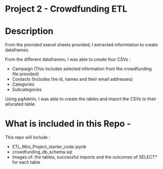 # Project 2 - Crowdfunding ETL

# Description
From the provided execel sheets provided, I extracted informtation to create dataframes. 

From the different dataframes, I was able to create four CSVs :
- Campaign (This includes selected information from the crowdfunding file provided)
- Contacts (Includes the id, names and their email addresses)
- Categories
- Subcategories

Using pgAdmin, I was able to create the tables and import the CSVs to their allocated table. 

# What is included in this Repo -

This repo will include :
- ETL_Mini_Project_starter_code.ipynb
- crowdfunding_db_schema.sql
- Images of: the tables, successful imports and the outcomes of SELECT* for each table
